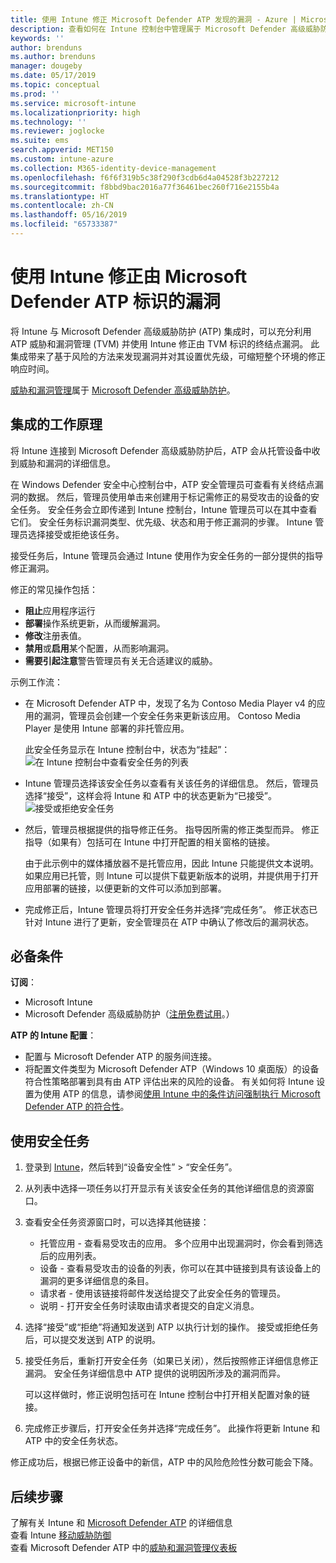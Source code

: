 ```yaml
---
title: 使用 Intune 修正 Microsoft Defender ATP 发现的漏洞 - Azure | Microsoft Docs
description: 查看如何在 Intune 控制台中管理属于 Microsoft Defender 高级威胁防护 (ATP) 的威胁和漏洞管理中的安全任务。
keywords: ''
author: brenduns
ms.author: brenduns
manager: dougeby
ms.date: 05/17/2019
ms.topic: conceptual
ms.prod: ''
ms.service: microsoft-intune
ms.localizationpriority: high
ms.technology: ''
ms.reviewer: joglocke
ms.suite: ems
search.appverid: MET150
ms.custom: intune-azure
ms.collection: M365-identity-device-management
ms.openlocfilehash: f6f6f319b5c38f290f3cdb6d4a04528f3b227212
ms.sourcegitcommit: f8bbd9bac2016a77f36461bec260f716e2155b4a
ms.translationtype: HT
ms.contentlocale: zh-CN
ms.lasthandoff: 05/16/2019
ms.locfileid: "65733387"
---
```

# <a name="use-intune-to-remediate-vulnerabilities-identified-by-microsoft-defender-atp"></a>使用 Intune 修正由 Microsoft Defender ATP 标识的漏洞  

将 Intune 与 Microsoft Defender 高级威胁防护 (ATP) 集成时，可以充分利用 ATP 威胁和漏洞管理 (TVM) 并使用 Intune 修正由 TVM 标识的终结点漏洞。 此集成带来了基于风险的方法来发现漏洞并对其设置优先级，可缩短整个环境的修正响应时间。  

[威胁和漏洞管理](https://docs.microsoft.com/windows/security/threat-protection/windows-defender-atp/next-gen-threat-and-vuln-mgt)属于 [Microsoft Defender 高级威胁防护](https://docs.microsoft.com/windows/security/threat-protection/windows-defender-atp/windows-defender-advanced-threat-protection)。  

## <a name="how-integration-works"></a>集成的工作原理  

将 Intune 连接到 Microsoft Defender 高级威胁防护后，ATP 会从托管设备中收到威胁和漏洞的详细信息。  

在 Windows Defender 安全中心控制台中，ATP 安全管理员可查看有关终结点漏洞的数据。 然后，管理员使用单击来创建用于标记需修正的易受攻击的设备的安全任务。 安全任务会立即传递到 Intune 控制台，Intune 管理员可以在其中查看它们。 安全任务标识漏洞类型、优先级、状态和用于修正漏洞的步骤。 Intune 管理员选择接受或拒绝该任务。  

接受任务后，Intune 管理员会通过 Intune 使用作为安全任务的一部分提供的指导修正漏洞。  

修正的常见操作包括：  
- **阻止**应用程序运行  
- **部署**操作系统更新，从而缓解漏洞。  
- **修改**注册表值。  
- **禁用**或**启用**某个配置，从而影响漏洞。  
- **需要引起注意**警告管理员有关无合适建议的威胁。  

示例工作流：  
- 在 Microsoft Defender ATP 中，发现了名为 Contoso Media Player v4 的应用的漏洞，管理员会创建一个安全任务来更新该应用。 Contoso Media Player 是使用 Intune 部署的非托管应用。  

  此安全任务显示在 Intune 控制台中，状态为“挂起”：  
  ![在 Intune 控制台中查看安全任务的列表](./media/atp-manage-vulnerabilities/temp-security-tasks.png)
 
- Intune 管理员选择该安全任务以查看有关该任务的详细信息。  然后，管理员选择“接受”，这样会将 Intune 和 ATP 中的状态更新为“已接受”。  
  ![接受或拒绝安全任务](./media/atp-manage-vulnerabilities/temp-accept-task.png) 
 
- 然后，管理员根据提供的指导修正任务。  指导因所需的修正类型而异。 修正指导（如果有）包括可在 Intune 中打开配置的相关窗格的链接。 

  由于此示例中的媒体播放器不是托管应用，因此 Intune 只能提供文本说明。 如果应用已托管，则 Intune 可以提供下载更新版本的说明，并提供用于打开应用部署的链接，以便更新的文件可以添加到部署。 

- 完成修正后，Intune 管理员将打开安全任务并选择“完成任务”。  修正状态已针对 Intune 进行了更新，安全管理员在 ATP 中确认了修改后的漏洞状态。  

## <a name="prerequisites"></a>必备条件  

**订阅**：  
- Microsoft Intune  
- Microsoft Defender 高级威胁防护（[注册免费试用](https://www.microsoft.com/WindowsForBusiness/windows-atp?ocid=docs-wdatp-main-abovefoldlink)。）  

**ATP 的 Intune 配置**：  
- 配置与 Microsoft Defender ATP 的服务间连接。  
- 将配置文件类型为 Microsoft Defender ATP（Windows 10 桌面版）的设备符合性策略部署到具有由 ATP 评估出来的风险的设备。
  有关如何将 Intune 设置为使用 ATP 的信息，请参阅[使用 Intune 中的条件访问强制执行 Microsoft Defender ATP 的符合性](https://docs.microsoft.com/intune/advanced-threat-protection#enable-windows-defender-atp-in-intune)。  

## <a name="work-with-security-tasks"></a>使用安全任务  

1. 登录到 [Intune](https://go.microsoft.com/fwlink/?linkid=2090973)，然后转到“设备安全性” > “安全任务”。  
2. 从列表中选择一项任务以打开显示有关该安全任务的其他详细信息的资源窗口。  
3. 查看安全任务资源窗口时，可以选择其他链接：  
   - 托管应用 - 查看易受攻击的应用。 多个应用中出现漏洞时，你会看到筛选后的应用列表。  
   - 设备 - 查看易受攻击的设备的列表，你可以在其中链接到具有该设备上的漏洞的更多详细信息的条目。  
   - 请求者 - 使用该链接将邮件发送给提交了此安全任务的管理员。  
   - 说明 - 打开安全任务时读取由请求者提交的自定义消息。  
4. 选择“接受”或“拒绝”将通知发送到 ATP 以执行计划的操作。 接受或拒绝任务后，可以提交发送到 ATP 的说明。  

5. 接受任务后，重新打开安全任务（如果已关闭），然后按照修正详细信息修正漏洞。  安全任务详细信息中 ATP 提供的说明因所涉及的漏洞而异。  

   可以这样做时，修正说明包括可在 Intune 控制台中打开相关配置对象的链接。  

6. 完成修正步骤后，打开安全任务并选择“完成任务”。  此操作将更新 Intune 和 ATP 中的安全任务状态。  

修正成功后，根据已修正设备中的新信，ATP 中的风险危险性分数可能会下降。 

## <a name="next-steps"></a>后续步骤
了解有关 Intune 和 [Microsoft Defender ATP](https://docs.microsoft.com/intune/advanced-threat-protection) 的详细信息  
查看 Intune [移动威胁防御](https://docs.microsoft.com/intune/mobile-threat-defense)  
查看 Microsoft Defender ATP 中的[威胁和漏洞管理仪表板](https://docs.microsoft.com/windows/security/threat-protection/windows-defender-atp/tvm-dashboard-insights)
